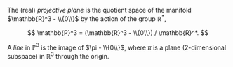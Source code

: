 The (real) *projective plane* is the quotient space of the manifold $\mathbb{R}^3 - \\{0\\}$ by the action of the group $\mathbb{R}^*$,

$$
\mathbb{P}^3 = (\mathbb{R}^3 - \\{0\\}) / \mathbb{R}^*.
$$

A *line* in $\mathbb{P}^3$ is the image of $\pi - \\{0\\}$, where $\pi$ is a plane (2-dimensional subspace) in $\mathbb{R}^3$ through the origin.
